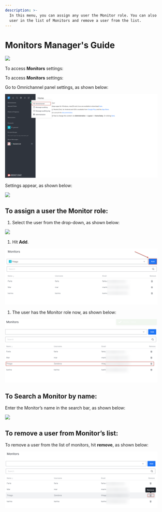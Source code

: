 ```yaml
---
description: >-
  In this menu, you can assign any user the Monitor role. You can also search a
  user in the list of Monitors and remove a user from the list.
---
```


# Monitors Manager's Guide

![](<../../.gitbook/assets/2021-06-10\_22-31-38 (3) (3) (3) (3) (3) (3) (3) (3) (3) (2) (3) (1) (1) (1) (11) (22).jpg>)

To access **Monitors** settings:

To access **Monitors** settings:

Go to Omnichannel panel settings, as shown below:

![](<../../.gitbook/assets/0 (8) (5) (5) (5) (5) (5) (4) (4) (1) (1) (1) (1) (11) (20).png>)

Settings appear, as shown below:

![](<../../.gitbook/assets/1 (6).png>)

## **To assign a user the Monitor role:**

1. Select the user from the drop-down, as shown below:

![](<../../.gitbook/assets/2 (6).png>)

1. Hit **Add**.

![](<../../.gitbook/assets/3 (6).png>)

1. The user has the Monitor role now, as shown below:

![](<../../.gitbook/assets/4 (6).png>)

## **To Search a Monitor by name:**

Enter the Monitor’s name in the search bar, as shown below:

![](<../../.gitbook/assets/5 (6).png>)

## **To remove a user from Monitor’s list:**

To remove a user from the list of monitors, hit **remove**, as shown below:

![](<../../.gitbook/assets/6 (5).png>)

